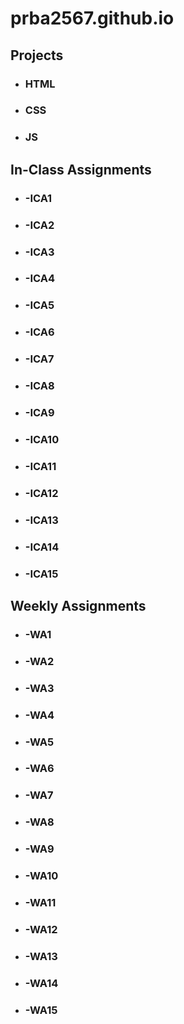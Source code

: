# prba2567.github.io


## Projects
* ### HTML
* ### CSS
* ### JS

## In-Class Assignments
* ### -ICA1
* ### -ICA2
* ### -ICA3
* ### -ICA4
* ### -ICA5
* ### -ICA6
* ### -ICA7
* ### -ICA8
* ### -ICA9
* ### -ICA10
* ### -ICA11
* ### -ICA12
* ### -ICA13
* ### -ICA14
* ### -ICA15

## Weekly Assignments
* ### -WA1
* ### -WA2
* ### -WA3
* ### -WA4
* ### -WA5
* ### -WA6
* ### -WA7
* ### -WA8
* ### -WA9
* ### -WA10
* ### -WA11
* ### -WA12
* ### -WA13
* ### -WA14
* ### -WA15




